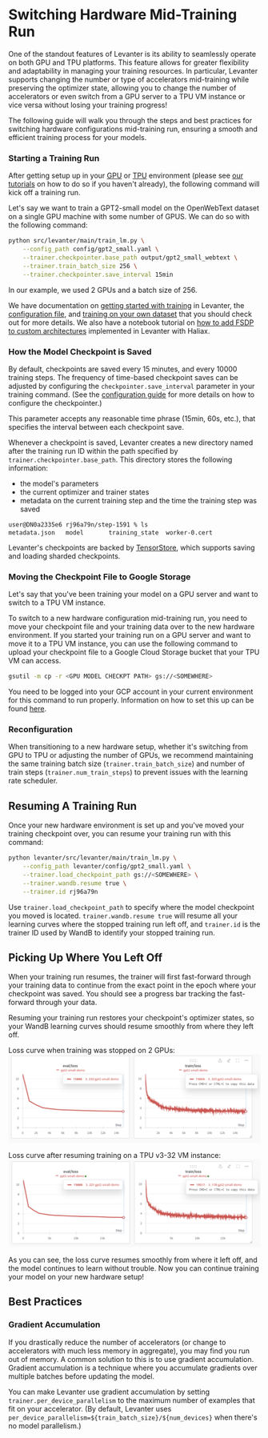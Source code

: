# Switching Hardware Mid-Training Run

One of the standout features of Levanter is its ability to seamlessly operate on both GPU and TPU platforms.
This feature allows for greater flexibility and adaptability in managing your training resources. In particular,
Levanter supports changing the number or type of accelerators mid-training while preserving the optimizer state, allowing
you to change the number of accelerators or even switch from a GPU server to a TPU VM instance or vice versa without losing your training progress!

The following guide will walk you through the steps and best practices for switching hardware configurations mid-training
run, ensuring a smooth and efficient training process for your models.

### Starting a Training Run

After getting setup up in your [GPU](Getting-Started-GPU.md) or [TPU](Getting-Started-TPU-VM.md) environment (please see [our tutorials](Installation.md) on how to do so if you haven't already), the following command will kick off a training run.

Let's say we want to train a GPT2-small model on the OpenWebText dataset on a single GPU machine with some number of GPUS.
We can do so with the following command:

```bash
python src/levanter/main/train_lm.py \
    --config_path config/gpt2_small.yaml \
    --trainer.checkpointer.base_path output/gpt2_small_webtext \
    --trainer.train_batch_size 256 \
    --trainer.checkpointer.save_interval 15min
```

In our example, we used 2 GPUs and a batch size of 256.

We have documentation on [getting started with training](Getting-Started-Training.md) in Levanter, the [configuration file](./reference/Configuration.md), and [training on your own dataset](Training-On-Your-Data.md) that you should check out for more details. We also have a notebook tutorial on [how to add FSDP to custom architectures](https://colab.research.google.com/drive/1QX4yH3zRFF3Xiibf1aahETcSQ5nbcUMz) implemented in Levanter with Haliax.

### How the Model Checkpoint is Saved
By default, checkpoints are saved every 15 minutes, and every 10000 training steps.
The frequency of time-based checkpoint saves can be adjusted by configuring the `checkpointer.save_interval` parameter in your training command.
(See the [configuration guide](./reference/Configuration.md) for more details on how to configure the checkpointer.)

This parameter accepts any reasonable time phrase (15min, 60s, etc.), that specifies the interval between each checkpoint save.

Whenever a checkpoint is saved, Levanter creates a new directory named after the training run ID within the path specified by `trainer.checkpointer.base_path`.
This directory stores the following information:

* the model's parameters
* the current optimizer and trainer states
* metadata on the current training step and the time the training step was saved

```
user@DN0a2335e6 rj96a79n/step-1591 % ls
metadata.json	model		training_state	worker-0.cert
```

Levanter's checkpoints are backed by [TensorStore](https://google.github.io/tensorstore/), which supports saving and
loading sharded checkpoints.

### Moving the Checkpoint File to Google Storage
Let's say that you've been training your model on a GPU server and want to switch to a TPU VM instance.

To switch to a new hardware configuration mid-training run, you need to move your checkpoint file and your training data
over to the new hardware environment. If you started your training run on a GPU server and want to move it to a TPU VM
instance, you can use the following command to upload your checkpoint file to a Google Cloud Storage bucket that your
TPU VM can access.

```bash
gsutil -m cp -r <GPU MODEL CHECKPT PATH> gs://<SOMEWHERE>
```
You need to be logged into your GCP account in your current environment for this command to run properly.
Information on how to set this up can be found [here](Getting-Started-TPU-VM.md).

### Reconfiguration
When transitioning to a new hardware setup, whether it's switching from GPU to TPU or adjusting the number of GPUs, we
recommend maintaining the same training batch size (`trainer.train_batch_size`) and number of train steps (`trainer.num_train_steps`) to prevent issues with the learning rate scheduler.

## Resuming A Training Run
Once your new hardware environment is set up and you've moved your training checkpoint over, you can resume your training run with this command:

```bash
python levanter/src/levanter/main/train_lm.py \
	--config_path levanter/config/gpt2_small.yaml \
	--trainer.load_checkpoint_path gs://<SOMEWHERE> \
	--trainer.wandb.resume true \
	--trainer.id rj96a79n
```
Use `trainer.load_checkpoint_path` to specify where the model checkpoint you moved is located. `trainer.wandb.resume true` will resume all your learning curves where the stopped training run left off, and `trainer.id` is the trainer ID used by WandB to identify your stopped training run.

## Picking Up Where You Left Off
When your training run resumes, the trainer will first fast-forward through your training data to continue from the exact point in the epoch where your checkpoint was saved. You should see a progress bar tracking the fast-forward through your data.

Resuming your training run restores your checkpoint's optimizer states, so your WandB learning curves should resume smoothly from where they left off.

Loss curve when training was stopped on 2 GPUs:
![stopped-loss](figures/stopped_curve.png "loss curve when training stopped")

Loss curve after resuming training on a TPU v3-32 VM instance:
![resumed-loss](figures/resumed_curve.png "loss curve after training resumed")


As you can see, the loss curve resumes smoothly from where it left off, and the model continues to learn without trouble.
Now you can continue training your model on your new hardware setup!

## Best Practices

### Gradient Accumulation

If you drastically reduce the number of accelerators (or change to accelerators with much less memory in aggregate),
you may find you run out of memory. A common solution to this is to use gradient accumulation. Gradient accumulation
is a technique where you accumulate gradients over multiple batches before updating the model.

You can make Levanter use gradient accumulation by setting `trainer.per_device_parallelism` to the maximum number
of examples that fit on your accelerator. (By default, Levanter uses `per_device_parallelism=${train_batch_size}/${num_devices}`
when there's no model parallelism.)
